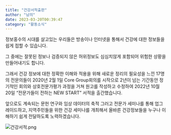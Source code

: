 ```yaml
---
title: "건강서적출판"
author: "남의"
date: 2023-03-20T00:39:47
category: "활동소식"
---
```


정보홍수의 시대를 살고있는 우리들은 방송이나 인터넷을 통해서 건강에 대한 정보들을 쉽게 접할 수 있습니다.

그 중에는 잘못된 정보나 검증되지 않은 허위정보도 심심치않게 포함되어 위험한 상황을 만들어내기도 합니다.

그래서 건강 정보에 대한 정확한 이해와 적용을 위해 새로운 정리의 필요성을 느낀 17명의 전문의들이 2020년 2월 1일 Core Group회의를 시작으로 2년이 넘는 기간동안 정기적인 회의와 상호전문가평가 과정을 거쳐 원고를 작성하고 수정하여 2022년 10월 20일 “전문가들이 전하는 NEW START” 서적을 출간했습니다.

앞으로도 계속되는 문헌 연구와 임상 데이터의 축적 그러고 전문가 세미나를 통해 업그레이드하고, 지역주민들을 위한 건강 세미나를 개최해서 올바른 건강정보들을 누구나 이해하기 쉽게 전달하도록 노력하겠습니다.

![건강서적.png](/files/attach/images/2318/920/034/3c9c33a6f06667f1f9d333b8dbcf037d.png)
